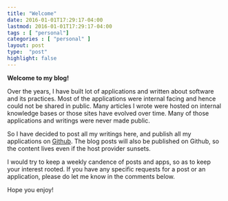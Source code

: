 ```yaml
---
title: "Welcome"
date: 2016-01-01T17:29:17-04:00
lastmod: 2016-01-01T17:29:17-04:00
tags : [ "personal"]
categories : [ "personal" ]
layout: post
type:  "post"
highlight: false
---
```


**Welcome to my blog!**

Over the years, I have built lot of applications and written about software and its practices. Most of the applications were internal facing and hence could not be shared in public. Many articles I wrote were hosted on internal knowledge bases or those sites have evolved over time. Many of those applications and writings were never made public.

So I have decided to post all my writings here, and publish all my applications on [Github](https://github.com/rupakg). The blog posts will also be published on Github, so the content lives even if the host provider sunsets.

I would try to keep a weekly candence of posts and apps, so as to keep your interest rooted. If you have any specific requests for a post or an application, please do let me know in the comments below.

Hope you enjoy!